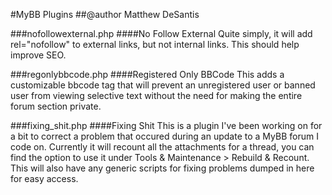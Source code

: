 #MyBB Plugins
##@author Matthew DeSantis

###nofollowexternal.php
####No Follow External
Quite simply, it will add rel="nofollow" to external links, but not internal links. This should help improve SEO.

###regonlybbcode.php
####Registered Only BBCode
This adds a customizable bbcode tag that will prevent an unregistered user or banned user from viewing selective text without the need for making the entire forum section private.

###fixing_shit.php
####Fixing Shit
This is a plugin I've been working on for a bit to correct a problem that occured during an update to a MyBB forum I code on. Currently it will recount all the attachments for a thread, you can find the option to use it under Tools & Maintenance > Rebuild & Recount. This will also have any generic scripts for fixing problems dumped in here for easy access.